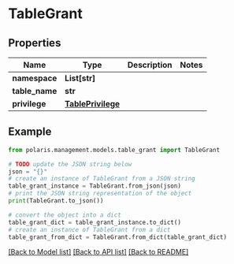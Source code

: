 <!--

 Licensed to the Apache Software Foundation (ASF) under one
 or more contributor license agreements.  See the NOTICE file
 distributed with this work for additional information
 regarding copyright ownership.  The ASF licenses this file
 to you under the Apache License, Version 2.0 (the
 "License"); you may not use this file except in compliance
 with the License.  You may obtain a copy of the License at

   http://www.apache.org/licenses/LICENSE-2.0

 Unless required by applicable law or agreed to in writing,
 software distributed under the License is distributed on an
 "AS IS" BASIS, WITHOUT WARRANTIES OR CONDITIONS OF ANY
 KIND, either express or implied.  See the License for the
 specific language governing permissions and limitations
 under the License.

-->
# TableGrant


## Properties

Name | Type | Description | Notes
------------ | ------------- | ------------- | -------------
**namespace** | **List[str]** |  | 
**table_name** | **str** |  | 
**privilege** | [**TablePrivilege**](TablePrivilege.md) |  | 

## Example

```python
from polaris.management.models.table_grant import TableGrant

# TODO update the JSON string below
json = "{}"
# create an instance of TableGrant from a JSON string
table_grant_instance = TableGrant.from_json(json)
# print the JSON string representation of the object
print(TableGrant.to_json())

# convert the object into a dict
table_grant_dict = table_grant_instance.to_dict()
# create an instance of TableGrant from a dict
table_grant_from_dict = TableGrant.from_dict(table_grant_dict)
```
[[Back to Model list]](../README.md#documentation-for-models) [[Back to API list]](../README.md#documentation-for-api-endpoints) [[Back to README]](../README.md)


